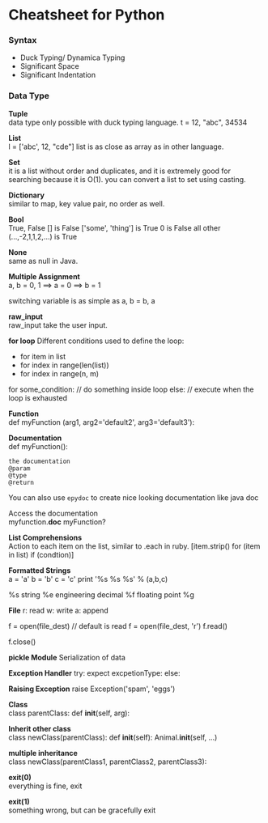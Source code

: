 Cheatsheet for Python
=====================

### Syntax
* Duck Typing/ Dynamica Typing
* Significant Space
* Significant Indentation

### Data Type
**Tuple**
<br>
data type only possible with duck typing language.
t = 12, "abc", 34534

**List**
<br>
l = ['abc', 12, "cde"]
list is as close as array as in other language.


**Set**
<br>
it is a list without order and duplicates, and it is extremely good for searching because it is O(1).
you can convert a list to set using casting.

**Dictionary**
<br>
similar to map, key value pair, no order as well.

**Bool**
<br>
True, False
[] is False
['some', 'thing'] is True
0 is False
all other (...,-2,1,1,2,...) is True

**None**
<br>
same as null in Java.



**Multiple Assignment**
<br>
a, b = 0, 1
==> a = 0
==> b = 1

switching variable is as simple as
a, b = b, a


**raw_input**
<br>
raw_input take the user input.

**for loop**
Different conditions used to define the loop:
* for item in list
* for index in range(len(list))
* for index in range(n, m)


for some_condition:
  // do something inside loop
else:
  // execute when the loop is exhausted



**Function**
<br>
def myFunction (arg1, arg2='default2', arg3='default3'):


**Documentation**
<br>
def myFunction():
  ```
  the documentation
  @param
  @type
  @return
  ```

You can also use `epydoc` to create nice looking documentation like java doc


Access the documentation
<br>
myfunction.__doc__
myFunction?  


**List Comprehensions**
<br>
Action to each item on the list, similar to .each in ruby.
[item.strip() for (item in list) if (condtion)]



**Formatted Strings**
<br>
a = 'a'
b = 'b'
c = 'c'
print '%s %s %s' % (a,b,c)

%s string
%e engineering decimal
%f floating point
%g


**File**
r: read
w: write
a: append

f = open(file_dest) // default is read
f = open(file_dest, 'r')
f.read()

f.close()


**pickle Module**
Serialization of data



**Exception Handler**
try:
expect excpetionType:
else:

**Raising Exception**
raise Exception('spam', 'eggs')


**Class**
<br>
class parentClass:
  def __init__(self, arg):


**Inherit other class**
<br>
class newClass(parentClass):
  def __init__(self):
    Animal.__init__(self, ...)

**multiple inheritance**
<br>
class newClass(parentClass1, parentClass2, parentClass3):


**exit(0)**
<br>
everything is fine, exit

**exit(1)**
<br>
something wrong, but can be gracefully exit
